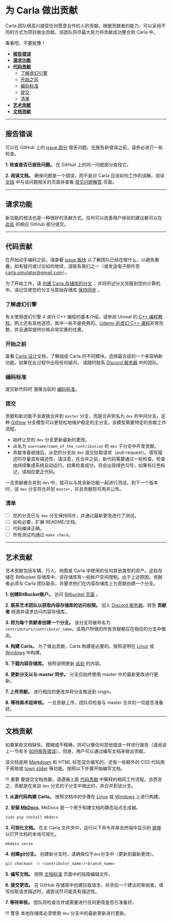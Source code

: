 # 为 Carla 做出贡献

Carla 团队很高兴接受任何愿意合作的人的贡献。根据贡献者的能力，可以采用不同的方式为项目做出贡献。该团队将尽最大努力将贡献成功整合到 Carla 中。

看看吧，不要犹豫！

*   [__报告错误__](#report-bugs)  
*   [__请求功能__](#request-features)  
*   [__代码贡献__](#code-contributions)  
	*   [了解虚幻引擎](#learn-about-unreal-engine)  
	*   [开始之前](#before-getting-started)  
	*   [编码标准](#coding-standard)  
	*   [提交](#submission)  
	*   [清单](#checklist)  
*   [__艺术贡献__](#art-contributions)  
*   [__文档贡献__](#docs-contributions)  

---
## 报告错误

可以在 GitHub 上的 [issue 部分][issueslink] 报告问题。在报告新错误之前，请务必进行一些检查。

__1. 检查是否已报告问题。__ 在 GitHub 上的同一问题部分查找它。

__2. 阅读文档。__ 确保问题是一个错误，而不是对 Carla 应该如何工作的误解。阅读 [文档][docslink] 中与该问题相关的页面并查看 [常见问题解答][faqlink] 页面。

[issueslink]: https://github.com/carla-simulator/carla/issues
[docslink]: http://carla.readthedocs.io
[faqlink]: build_faq.md

---
## 请求功能

新功能的想法也是一种很好的贡献方式。任何可以改善用户体验的建议都可以在 [此处][frlink] 的相应 GitHub 部分提交。

[frlink]: https://github.com/carla-simulator/carla/issues?q=is%3Aissue+is%3Aopen+label%3A%22feature+request%22+sort%3Acomments-desc

---
## 代码贡献

在开始动手编码之前，请查看 [issue 板块][issueboard] 以了解团队已经在做什么，以避免重叠。如有疑问或讨论如何继续，请联系我们之一（或发送电子邮件至 <carla.simulator@gmail.com>）。


为了开始工作，请 [创建 Carla 存储库的分叉](https://docs.github.com/en/enterprise/2.13/user/articles/fork-a-repo) ，并将所述分叉克隆到您的计算机中。请记住使您的分叉与原始存储库 [保持同步](https://docs.github.com/en/enterprise/2.13/user/articles/syncing-a-fork) 。

[issueboard]: https://github.com/carla-simulator/carla/issues

### 了解虚幻引擎

有关使用虚幻引擎 4 进行 C++ 编程的基本介绍，请参阅 Unreal 的 [C++ 编程教程][ue4tutorials]。网上还有其他选项，其中一些不是免费的。[Udemy 的虚幻 C++ 课程][ue4course]非常完整，并且通常提供价格非常实惠的优惠。

[ue4tutorials]: https://docs.unrealengine.com/latest/INT/Programming/Tutorials/
[ue4course]: https://www.udemy.com/unrealcourse/

### 开始之前

查看 [Carla 设计](index.md)<!-- @todo -->文档，了解组成 Carla 的不同模块。选择最合适的一个来容纳新功能。如果在此过程中出现任何疑问， 请随时联系 [Discord 服务器](https://discord.com/invite/8kqACuC) 中的团队。

### 编码标准

提交新代码时 遵循当前的  [编码标准](cont_coding_standard.md)。

### 提交

贡献和新功能不会直接合并到 `master` 分支，而是合并到名为 `dev` 的中间分支。这种 [Gitflow](https://nvie.com/posts/a-successful-git-branching-model/) 分支模型可以更轻松地维护稳定的主分支。该模型需要特定的贡献工作流程。

*   始终让您的 `dev` 分支更新最新的更改。
*   从名为 `username/name_of_the_contribution` 的 `dev` 子分支中开发贡献。
*   贡献准备就绪后，从您的分支向 `dev` 提交拉取请求（pull-request）。填写描述时尽量具有描述性。请注意，在合并之前，新代码需要通过一些检查。检查由持续集成系统自动运行。如果检查成功，将会出现绿色勾号。如果有红色标记，请相应更正代码。

一旦贡献被合并到 `dev` 中，就可以与其余新功能一起进行测试。到下一个版本时，该 `dev` 分支将合并到 `master`，并且贡献将可用并公布。

### 清单  

*   [ ] 您的分支已与 `dev` 分支保持同步，并通过最新更改进行了测试。
*   [ ] 如有必要，扩展 README/文档。
*   [ ] 代码编译正确。
*   [ ] 所有测试均通过 `make check`。

---
## 艺术贡献

艺术贡献包括车辆、行人、地图或 Carla 中使用的任何其他类型的资产。这些存储在 BitBucket 存储库中，该存储库有一些帐户空间限制。出于上述原因，贡献者必须与 Carla 团队联系，并要求他们在内容存储库上为贡献创建一个分支。

__1. 创建BitBucket账户。__ 访问 [Bitbucket 页面](https://bitbucket.org/carla-simulator/carla-content/src/master/) 。 

__2. 联系艺术团队以获取内容存储库的访问权限。__ 加入 [Discord 服务器](https://discord.com/invite/8kqACuC)。转至 __贡献者__ 频道并请求访问内容存储库。 

__3. 将为每个贡献者创建一个分支。__ 该分支将被命名为 `contributors/contributor_name`。该用户所做的所有贡献都应在相应的分支中做出。

__4. 构建 Carla。__ 为了做出贡献，Carla 构建是必要的。按照说明在 [Linux](https://carla.readthedocs.io/en/latest/build_linux/) 或 [Windows](https://carla.readthedocs.io/en/latest/build_windows/) 中构建。

__5. 下载内容存储库。__ 按照说明更新 [此处](https://carla.readthedocs.io/en/latest/build_update/#get-development-assets) 的内容。

__6. 更新分支以与 master 同步。__ 分支应始终使用 master 中的最新更改进行更新。

__7. 上传贡献。__ 进行相应的更改并将分支推送到 origin。  

__8. 等待美术组审核。__ 一旦贡献上传，团队将检查与 master 合并的一切是否准备好。


---
## 文档贡献

如果某些文档缺失、模糊或不精确，则可以像任何其他错误一样进行报告（请阅读上一节有关 [如何报告错误](#report-bugs)）。但是，用户可以通过编写文档来做出贡献。


该文档是用 [Markdown](https://www.markdownguide.org/) 和 HTML 标签混合编写的，还有一些额外的 CSS 代码用于表格或 [town slider](https://carla.readthedocs.io/en/latest/core_map/#carla-maps) 等功能。按照以下步骤开始编写文档。

!!! 重要
    要提交文档贡献，请遵循上面 [代码贡献](#submission) 中解释的相同工作流程。总而言之，贡献是在来自 `dev` 分支的子分支中做出的，并合并到该分支。

__1. 从源代码构建 Carla。__ 按照文档中的步骤在 [Linux](build_linux.md) 或 [Windows](build_windows.md) 上进行构建。


__2. 安装 [MkDocs](http://www.mkdocs.org/).__ MkDocs 是一个用于构建文档的静态站点生成器。

```sh
sudo pip install mkdocs
```

__3. 可视化文档。__ 在主 Carla 文件夹中，运行以下命令并单击终端中显示的 [链接](http://127.0.0.1:8000) 以打开文档的本地可视化。

```sh
mkdocs serve
```
__4. 创建git分支。__ 创建新分支时，请确保位于`dev`分支中（更新到最新更改）。

```sh
git checkout -b <contributor_name>/<branch_name>
```

__5. 编写文档。__ 按照 [文档标准](cont_doc_standard.md) 页面中的指南编辑文件。

__6. 提交更改。__ 在 GitHub 存储库中创建拉取请求，并添加一个建议的审阅者。填写拉取请求描述时，请尝试尽可能具有描述性。

__7. 等待审核。__ 团队将检查合并或需要进行任何更改是否已准备好。

!!! 警告
    本地存储库必须使用 `dev` 分支中的最新更新进行更新。
